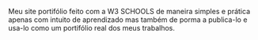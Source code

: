 Meu site portifólio feito com a W3 SCHOOLS de maneira simples e prática apenas com intuito de aprendizado mas também de porma a publica-lo e usa-lo como um portifólio real dos meus trabalhos. 
